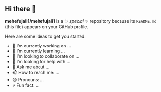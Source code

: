 ## Hi there 👋


**mehefujali1/mehefujali1** is a ✨ _special_ ✨ repository because its `README.md` (this file) appears on your GitHub profile.

Here are some ideas to get you started:
<button style=" color: red ;  display:none; "> Facebook</button>

- 🔭 I’m currently working on ...
- 🌱 I’m currently learning ...
- 👯 I’m looking to collaborate on ...
- 🤔 I’m looking for help with ...
- 💬 Ask me about ...
- 📫 How to reach me: ...
- 😄 Pronouns: ...
- ⚡ Fun fact: ...

